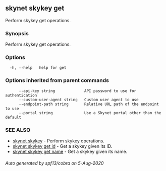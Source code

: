 ## skynet skykey get

Perform skykey get operations.

### Synopsis

Perform skykey get operations.

### Options

```
  -h, --help   help for get
```

### Options inherited from parent commands

```
      --api-key string             API password to use for authentication
      --custom-user-agent string   Custom user agent to use
      --endpoint-path string       Relative URL path of the endpoint to use
      --portal string              Use a Skynet portal other than the default
```

### SEE ALSO

* [skynet skykey](skynet_skykey.md)	 - Perform skykey operations.
* [skynet skykey get id](skynet_skykey_get_id.md)	 - Get a skykey given its ID.
* [skynet skykey get name](skynet_skykey_get_name.md)	 - Get a skykey given its name.

###### Auto generated by spf13/cobra on 5-Aug-2020
